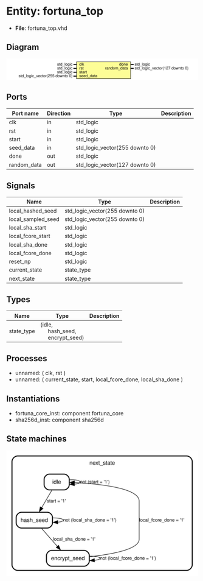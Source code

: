
# Entity: fortuna_top 
- **File**: fortuna_top.vhd

## Diagram
![Diagram](fortuna_top.svg "Diagram")
## Ports

| Port name   | Direction | Type                           | Description |
| ----------- | --------- | ------------------------------ | ----------- |
| clk         | in        | std_logic                      |             |
| rst         | in        | std_logic                      |             |
| start       | in        | std_logic                      |             |
| seed_data   | in        | std_logic_vector(255 downto 0) |             |
| done        | out       | std_logic                      |             |
| random_data | out       | std_logic_vector(127 downto 0) |             |

## Signals

| Name               | Type                           | Description |
| ------------------ | ------------------------------ | ----------- |
| local_hashed_seed  | std_logic_vector(255 downto 0) |             |
| local_sampled_seed | std_logic_vector(255 downto 0) |             |
| local_sha_start    | std_logic                      |             |
| local_fcore_start  | std_logic                      |             |
| local_sha_done     | std_logic                      |             |
| local_fcore_done   | std_logic                      |             |
| reset_np           | std_logic                      |             |
| current_state      | state_type                     |             |
| next_state         | state_type                     |             |

## Types

| Name       | Type                                                                                                    | Description |
| ---------- | ------------------------------------------------------------------------------------------------------- | ----------- |
| state_type | (idle,<br><span style="padding-left:20px"> hash_seed,<br><span style="padding-left:20px"> encrypt_seed) |             |

## Processes
- unnamed: ( clk, rst )
- unnamed: ( current_state, start, local_fcore_done, local_sha_done )

## Instantiations

- fortuna_core_inst: component fortuna_core
- sha256d_inst: component sha256d

## State machines

![Diagram_state_machine_0]( fsm_fortuna_top_00.svg "Diagram")